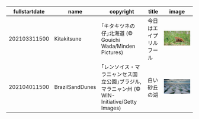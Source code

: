 |fullstartdate|name|copyright|title|image|
|--|--|--|--|--|
202103311500|Kitakitsune|｢キタキツネの仔｣北海道 (© Gouichi Wada/Minden Pictures)|今日はエイプリルフール|![](/ja-JP/2021/04/202103311500Kitakitsune.jpg)|
202104011500|BrazilSandDunes|｢レンソイス・マラニャンセス国立公園｣ブラジル, マラニャン州 (© WIN-Initiative/Getty Images)|白い砂丘の湖|![](/ja-JP/2021/04/202104011500BrazilSandDunes.jpg)|
